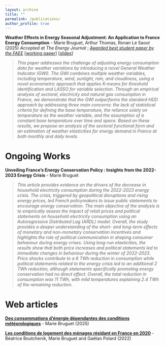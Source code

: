 ```yaml
---
layout: archive
title: ""
permalink: /publications/
author_profile: true
---
```






**Weather Effects in Energy Seasonal Adjustment: An Application to France Energy Consumption** - Marie Bruguet, Arthur Thomas, Ronan Le Saout (2025) *Accepted at The Energy Journal* ; [*Awarded best student paper by the FAEE*](https://www.faee.fr/fr/51-prix-de-l-aee.html) [[working paper](https://mbruguet.github.io/files/ej_bruguet.pdf)] [[slides](https://mbruguet.github.io/files/faee_bruguet.pdf)] 

>*This paper addresses the challenge of adjusting energy consumption data for weather variations by introducing a novel General Weather Indicator (GWI). The GWI combines multiple weather variables, including temperature, wind, sunlight, rain, and cloudiness, using a novel econometric approach that applies K-means for threshold identification and LASSO for variable selection. Through an empirical analysis of sectoral, electricity and natural gas consumption in France, we demonstrate that the GWI outperforms the standard HDD approach by addressing three main concerns: the lack of statistical
criteria for defining the base temperature, the reliance solely on temperature as the weather variable, and the assumption of a constant base temperature over time and space. Based on these results, we propose an analysis of the sectoral functional form and an estimation of weather elasticities for energy demand in France at both monthly and daily levels.*

# Ongoing Works
**Unveiling France’s Energy Conservation Policy : Insights from the 2022-2023 Energy Crisis** - Marie Bruguet
>*This article provides evidence on the drivers of the decrease in household electricity consumption during the 2022-2023 energy crisis. The crisis, triggered by geopolitical disruptions and rising energy prices, led French policymakers to issue public statements to encourage energy conservation.
The main objective of the analysis is to empirically assess the impact of retail prices and political statements on household electricity consumption using an Autoregressive Distributed Lag (ARDL) model. 
Overall, the study provides a deeper understanding of the short- and long-term effects of monetary and non-monetary conservation incentives and highlights the role of political communication in shaping consumer behaviour during energy crises.
Using long-run elasticities, the results show that both price increases and political statements led to immediate changes in behaviour during the winter of 2022-2023. Price shocks contribute to a 6 TWh reduction in consumption while political statements related to the energy crisis led to an additional 2 TWh reduction, although statements specifically promoting energy conservation had no direct effect. Overall, the total reduction in consumption was 11 TWh, with mild temperatures explaining 2.4 TWh of the remaining reduction.*

# Web articles
[**Des consommations d’énergie dépendantes des conditions météorologiques**](https://www.statistiques.developpement-durable.gouv.fr/des-consommations-denergie-dependantes-des-conditions-meteorologiques?rubrique=20&dossier=171) - Marie Bruguet (2025)

[**Les conditions de logement des ménages résidant en France en 2020**](https://www.statistiques.developpement-durable.gouv.fr/les-conditions-de-logement-des-menages-residant-en-france-en-2020?rubrique=54&dossier=1050) - Béatrice Boutchenik, Marie Bruguet and Gaëtan Polard (2022)
